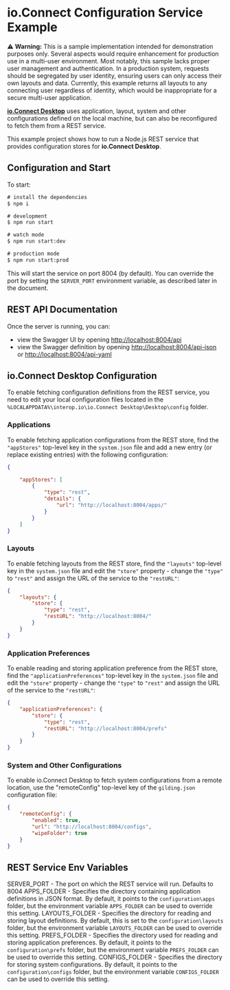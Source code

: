 # io.Connect Configuration Service Example

⚠️ **Warning:** This is a sample implementation intended for demonstration purposes only. Several aspects would require enhancement for production use in a multi-user environment. Most notably, this sample lacks proper user management and authentication. In a production system, requests should be segregated by user identity, ensuring users can only access their own layouts and data. Currently, this example returns all layouts to any connecting user regardless of identity, which would be inappropriate for a secure multi-user application.

[**io.Connect Desktop**](https://docs.interop.io/desktop/getting-started/what-is-io-connect-desktop/general-overview/index.html) uses application, layout, system and other configurations defined on the local machine, but can also be reconfigured to fetch them from a REST service.

This example project shows how to run a Node.js REST service that provides configuration stores for **io.Connect Desktop**.

## Configuration and Start

To start:

```cmd
# install the dependencies
$ npm i           

# development
$ npm run start

# watch mode
$ npm run start:dev

# production mode
$ npm run start:prod
```

This will start the service on port 8004 (by default). You can override the port by setting the `SERVER_PORT` environment variable, as described later in the document.

## REST API Documentation

Once the server is running, you can:
* view the Swagger UI by opening [http://localhost:8004/api](http://localhost:8004/api)
* view the Swagger definition by opening [http://localhost:8004/api-json](http://localhost:8004/api-json) or [http://localhost:8004/api-yaml](http://localhost:8004/api-yaml)


## io.Connect Desktop Configuration

To enable fetching configuration definitions from the REST service, you need to edit your local configuration files located in the `%LOCALAPPDATA%\interop.io\io.Connect Desktop\Desktop\config` folder.

### Applications

To enable fetching application configurations from the REST store, find the `"appStores"` top-level key in the `system.json` file and add a new entry (or replace existing entries) with the following configuration:

```json
{

    "appStores": [
        {
            "type": "rest",
            "details": {
                "url": "http://localhost:8004/apps/"
            }
        }
    ]
}
```

### Layouts

To enable fetching layouts from the REST store, find the `"layouts"` top-level key in the `system.json` file and edit the `"store"` property - change the `"type"` to `"rest"` and assign the URL of the service to the `"restURL"`:

```json
{
    "layouts": {
        "store": {
            "type": "rest",
            "restURL": "http://localhost:8004/"
        }
    }
}
```

### Application Preferences

To enable reading and storing application preference from the REST store, find the `"applicationPreferences"` top-level key in the `system.json` file and edit the `"store"` property - change the `"type"` to `"rest"` and assign the URL of the service to the `"restURL"`:

```json
{
    "applicationPreferences": {
        "store": {
            "type": "rest",
            "restURL": "http://localhost:8004/prefs"
        }
    }
}
```
### System and Other Configurations

To enable io.Connect Desktop to fetch system configurations from a remote location, use the "remoteConfig" top-level key of the `gilding.json` configuration file:

```json
{
    "remoteConfig": {
        "enabled": true,
        "url": "http://localhost:8004/configs",
        "wipeFolder": true
    }
} 
```

## REST Service Env Variables

SERVER_PORT - The port on which the REST service will run. Defaults to 8004
APPS_FOLDER - Specifies the directory containing application definitions in JSON format. By default, it points to the `configuration\apps` folder, but the environment variable `APPS_FOLDER` can be used to override this setting.
LAYOUTS_FOLDER - Specifies the directory for reading and storing layout definitions. By default, this is set to the `configuration\layouts` folder, but the environment variable `LAYOUTS_FOLDER` can be used to override this setting.
PREFS_FOLDER - Specifies the directory used for reading and storing application preferences. By default, it points to the `configuration\prefs` folder, but the environment variable `PREFS_FOLDER` can be used to override this setting.
CONFIGS_FOLDER - Specifies the directory for storing system configurations. By default, it points to the `configuration\configs` folder, but the environment variable `CONFIGS_FOLDER` can be used to override this setting.

